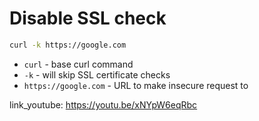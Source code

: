 # Disable SSL check

```bash
curl -k https://google.com
```

- `curl` - base curl command
- `-k` - will skip SSL certificate checks
- `https://google.com` - URL to make insecure request to


link_youtube: https://youtu.be/xNYpW6eqRbc
